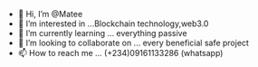 - 👋 Hi, I’m @Matee
- 👀 I’m interested in ...Blockchain technology,web3.0
- 🌱 I’m currently learning ... everything passive
- 💞️ I’m looking to collaborate on ... every beneficial safe project
- 📫 How to reach me ... (+234)09161133286 (whatsapp)

<!---
Mateelogic/Mateelogic is a ✨ special ✨ repository because its `README.md` (this file) appears on your GitHub profile.
You can click the Preview link to take a look at your changes.
--->
